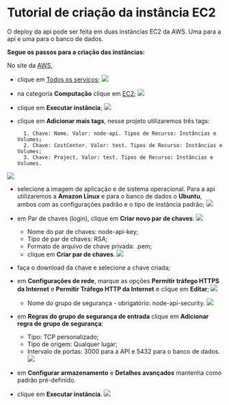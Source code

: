 
# Tutorial de criação da instância EC2

O deploy da api pode ser feita em duas instâncias EC2 da AWS. Uma para a api e uma para o banco de dados.

**Segue os passos para a criação das instâncias:**

No site da [AWS](console.aws.amazon.com/console), 
* clique em [Todos os serviços](console.aws.amazon.com/console/services);
![](https://github.com/rafael-arashiro/ANOUT_OUT24_D03_AWS/blob/main/ec2_images/1awstodososservicos.png)

* na categoria **Computação** clique em [EC2](console.aws.amazon.com/ec2);
![](https://github.com/rafael-arashiro/ANOUT_OUT24_D03_AWS/blob/main/ec2_images/2awsecs.png)

* clique em **Executar instância**;
![](https://github.com/rafael-arashiro/ANOUT_OUT24_D03_AWS/blob/main/ec2_images/3awsexecutarinstancia.png)

* clique em **Adicionar mais tags**, nesse projeto utilizaremos três tags:
        
        1. Chave: Name. Valor: node-api. Tipos de Recurso: Instâncias e Volumes;
        2. Chave: CostCenter. Valor: test. Tipos de Recurso: Instâncias e Volumes;
        3. Chave: Project. Valor: test. Tipos de Recurso: Instâncias e Volumes.
![](https://github.com/rafael-arashiro/ANOUT_OUT24_D03_AWS/blob/main/ec2_images/4awstags.png)

* selecione a imagem de aplicação e de sistema operacional. Para a api utilizaremos a **Amazon Linux** e para o banco de dados o **Ubuntu**, ambos com as configurações padrão e o tipo de instância padrão;
![](https://github.com/rafael-arashiro/ANOUT_OUT24_D03_AWS/blob/main/ec2_images/5awsimagens.png)

* em Par de chaves (login), clique em **Criar novo par de chaves**:
![](https://github.com/rafael-arashiro/ANOUT_OUT24_D03_AWS/blob/main/ec2_images/6awspardechaves.png)

    * Nome do par de chaves: node-api-key;
    * Tipo de par de chaves: RSA;
    * Formato de arquivo de chave privada: .pem;
    * clique em **Criar par de chaves**.
![](https://github.com/rafael-arashiro/ANOUT_OUT24_D03_AWS/blob/main/ec2_images/7awsapikey.png)

* faça o download da chave e selecione a chave criada;

* em **Configurações de rede**, marque as opções **Permitir tráfego HTTPS da Internet** e **Permitir Tráfego HTTP da Internet** e clique em **Editar**;
![](https://github.com/rafael-arashiro/ANOUT_OUT24_D03_AWS/blob/main/ec2_images/8awsseguranca.png)

    * Nome do grupo de segurança - obrigatório: node-api-security.
![](https://github.com/rafael-arashiro/ANOUT_OUT24_D03_AWS/blob/main/ec2_images/9awsseguranca2.png)

* em **Regras do grupo de segurança de entrada** clique em **Adicionar regra de grupo de segurança**:
    * Tipo: TCP personalizado;
    * Tipo de origem: Qualquer lugar;
    * Intervalo de portas: 3000 para a API e 5432 para o banco de dados.
![](https://github.com/rafael-arashiro/ANOUT_OUT24_D03_AWS/blob/main/ec2_images/9awsseguranca5.png)

* em **Configurar armazenamento** e **Detalhes avançados** mantenha como padrão pré-definido.

* clique em **Executar instância**.
![](https://github.com/rafael-arashiro/ANOUT_OUT24_D03_AWS/blob/main/ec2_images/10awsexecutar.png)